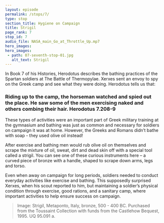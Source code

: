 ```yaml
---
layout: episode
permalink: /stops/7/
type: stop
section_title: Hygiene on Campaign 
title: Strigil
page_rank: 7
stop_id: 7
audio_file: NASA_main_Go_at_Throttle_Up.mp7
hero_images:
hero_images:
 - path: 07-seventh-stop-01.jpg
   alt_text: Strigil 
---
```


In Book 7 of his Histories, Herodotus describes the bathing practices of the Spartan soldiers at The Battle of Thermopylae. Xerxes sent an envoy to spy on the Greek camp and see what they were doing. Herodotus tells us that: 

### Riding up to the camp, the horseman watched and spied out the place. He saw some of the men exercising naked and others combing their hair. Herodotus 7.208-9 

These types of activities were an important part of Greek military training at the gymnasium and bathing was just as common and necessary for soldiers on campaign it was at home. However, the Greeks and Romans didn’t bathe with soap - they used olive oil instead!

After exercise and bathing men would rub olive oil on themselves and scrape the mixture of oil, sweat, dirt and dead skin off with a special tool called a strigil. You can see one of these curious instruments here – a curved piece of bronze with a handle, shaped to scrape down arms, legs and torso. 

Even when away on campaign for long periods, soldiers needed to conduct everyday activities like exercise and bathing. This supposedly surprised Xerxes, when his scout reported to him, but maintaining a soldier’s physical condition through exercise, good rations, and a sanitary camp, where important activities to help ensure success on campaign. 

> Image: Strigil, Metaponto, Italy, bronze, 500 - 400 BC. Purchased from the Toussaint Collection with funds from the Castlehow Bequest, 1995. UQ 95.091 a. 
